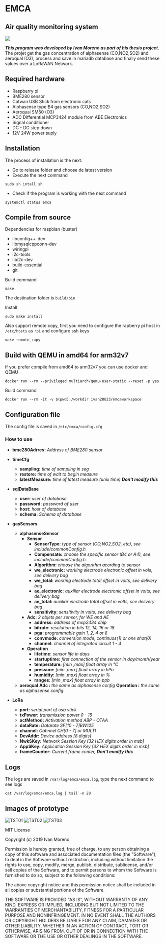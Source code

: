 # EMCA 
## Air quality monitoring system
![](https://github.com/ivan28823/emca/workflows/check-build/badge.svg)

***This program was developed by Ivan Moreno as part of his thesis project.***
The projet get the gas concentration of alphasense (CO,NO2,SO2) and aeroqual (O3), process and save in mariadb database and finally send these values over a LoRaWAN Network.

## Required hardware
 - Raspberry pi
 - BME280 sensor
 - Catwan USB Stick from electronic cats
 - Alphasense type B4 gas sensors (CO,NO2,SO2)
 - Aeroqual SM50 (O3)
 - ADC Differential MCP3424 module from ABE Electronics
 - Signal conditioner
 - DC - DC step down
 - 12V 24W power suply

## Installation
The process of installation is the next:
 - Go to release folder and choose de latest version
 - Execute the next command
```{r, engine='bash', count_lines}
sudo sh intall.sh 
```
 - Check if the program is working with the next command

```{r, engine='bash', count_lines}
systemctl status emca 
```
## Compile from source
Dependencies for raspbian (buster)
 - libconfig++-dev
 - libmysqlcppconn-dev
 - wiringpi
 - i2c-tools
 - libi2c-dev
 - build-essential
 - git

Build command
```{r, engine='bash', count_lines}
make 
```
The destination folder is `build/bin`

Install
```{r, engine='bash', count_lines}
sudo make install 
```

Also support remote copy, first you need to configure the rapberry pi host in `/etc/hosts` as `rpi` and configure ssh keys
```{r, engine='bash', count_lines}
make remote_copy 
```

## Build with QEMU in amd64 for arm32v7
If you prefer compile from amd64 to arm32v7 you can use docker and QEMU
```{r, engine='bash', count_lines}
docker run --rm --privileged multiarch/qemu-user-static --reset -p yes
```
Build command 
```{r, engine='bash', count_lines}
docker run --rm -it -v $(pwd):/workdir ivan28823/emcaworkspace
```

## Configuration file
The config file is saved in `/etc/emca/config.cfg`
### How to use
 - **bme280Adrres:** *Address of BME280 sensor*
 - **timeCfg**
    - **sampling:** *time of sampling in seg*
    - **restore:** *time of wait to begin measure*
    - **latestMeasure:** *time of latest measure (unix time)* ***Don't modify this***
 - **sqlDataBase**
    - **user:** *user of database*
    - **password:** *password of user*
    - **host:** *host of database*
    - **schema:** *Schema of database*

 - **gasSensors**
    - **alphasenseSensor**
        - **Sensor**
            - **SensorType:** *type of sensor (CO,NO2,SO2, etc), see include/commonConfig.h*
            - **Compensate:** *choose the specific sensor (B4 or A4), see include/commonConfig.h*
            - **Algorithm:** *choose the algorithm acording to sensor* 
            - **we_electronic:** *working electrode electronic offset in vols, see delivery bag*
            - **we_total:** *working electrode total offset in volts, see delivery bag*
            - **ae_electronic:** *auxiliar electrode electronic offset in volts, see delivery bag*
            - **ae_total:** *auxiliar electrode total offset in volts, see delivery bag*
            - **sensitivity:** *sensitivity in volts, see delivery bag*
        - **Adc:** *2 objets per sensor, for WE and AE*
            - **address:** *address of mcp2434 chip*
            - **bitrate:** *resolution in bits 12, 14, 16 or 18*
            - **pga:** *programmable gain 1, 2, 4 or 8*
            - **convmode:** *conversion mode, continuos(1) or one shot(0)*
            - **channel:** *channel of integrated circuit 1 - 4*
        - **Operation**
            - **lifetime:** *sensor life in days*
            - **startuptime:** *first connection of the sensor in day/month/year*
            - **temperature:** *[min ,max] float array in °C* 
            - **pressure:** *[min ,max] float array in hPa*
            - **humidity:** *[min ,max] float array in %*
            - **ranges:** *[min ,max] float array in ppb*
    - **aeroqual** 
        **Adc       :** *the same as alphasense config* 
        **Operation :** *the same as alphasense config*
 - **LoRa**
    - **port:** *serial port of usb stick*
    - **txPower:** *transmission power 0 - 15*
    - **actMethod:** *Activation method ABP - OTAA*
    - **dataRate:** *Datarate SF[10 - 7]BW125*
    - **channel:** *Cahnnel CH[0 - 7] or MULTI*
    - **DevAddr:** *Device address [8 digits]*
    - **NwkSKey:** *Network Session Key [32 HEX digits order in msb]*
    - **AppSKey:** *Application Session Key [32 HEX digits order in msb]*
    - **frameCounter:** *Current frame conter,* ***Don't modify this***

## Logs
The logs are saved in `/var/log/emca/emca.log`, type the next command to see logs
```{r, engine='bash', count_lines}
cat /var/log/emca/emca.log | tail -n 20
```

## Images of prototype
![TST01](img/img01.jpg?raw=true)
![TST02](img/img02.jpg?raw=true)
![TST03](img/img03.jpg?raw=true)

MIT License

Copyright (c) 2019 Ivan Moreno

Permission is hereby granted, free of charge, to any person obtaining a copy
of this software and associated documentation files (the "Software"), to deal
in the Software without restriction, including without limitation the rights
to use, copy, modify, merge, publish, distribute, sublicense, and/or sell
copies of the Software, and to permit persons to whom the Software is
furnished to do so, subject to the following conditions:

The above copyright notice and this permission notice shall be included in all
copies or substantial portions of the Software.

THE SOFTWARE IS PROVIDED "AS IS", WITHOUT WARRANTY OF ANY KIND, EXPRESS OR
IMPLIED, INCLUDING BUT NOT LIMITED TO THE WARRANTIES OF MERCHANTABILITY,
FITNESS FOR A PARTICULAR PURPOSE AND NONINFRINGEMENT. IN NO EVENT SHALL THE
AUTHORS OR COPYRIGHT HOLDERS BE LIABLE FOR ANY CLAIM, DAMAGES OR OTHER
LIABILITY, WHETHER IN AN ACTION OF CONTRACT, TORT OR OTHERWISE, ARISING FROM,
OUT OF OR IN CONNECTION WITH THE SOFTWARE OR THE USE OR OTHER DEALINGS IN THE
SOFTWARE.